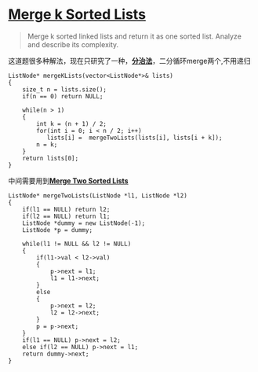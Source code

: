 # [Merge k Sorted Lists][1]
> Merge k sorted linked lists and return it as one sorted list. Analyze and describe its complexity.

这道题很多种解法，现在只研究了一种，[**分治法**][2]，二分循环merge两个,不用递归

	ListNode* mergeKLists(vector<ListNode*>& lists) 
    {
        size_t n = lists.size();
        if(n == 0) return NULL;
        
        while(n > 1)
        {
            int k = (n + 1) / 2;
            for(int i = 0; i < n / 2; i++)
               lists[i] =  mergeTwoLists(lists[i], lists[i + k]);
            n = k;
        }
        return lists[0];    
    }
中间需要用到[**Merge Two Sorted Lists**][3]

	ListNode* mergeTwoLists(ListNode *l1, ListNode *l2)
    {
        if(l1 == NULL) return l2;
        if(l2 == NULL) return l1;
        ListNode *dummy = new ListNode(-1);
        ListNode *p = dummy;
        
        while(l1 != NULL && l2 != NULL)
        {
            if(l1->val < l2->val)
            {
                p->next = l1;
                l1 = l1->next;
            }
            else
            {
                p->next = l2;
                l2 = l2->next;
            }
            p = p->next;
        }
        if(l1 == NULL) p->next = l2;
        else if(l2 == NULL) p->next = l1;
        return dummy->next;
	}


[1]:https://leetcode.com/problems/merge-k-sorted-lists/description/
[2]:https://baike.baidu.com/item/%E5%88%86%E6%B2%BB%E6%B3%95/2407337?fr=aladdin
[3]:https://github.com/mytlx/LeetCode/tree/master/001.Merge%20Two%20Sorted%20Lists
